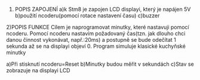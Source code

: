 1) POPIS ZAPOJENÍ
a)k Stm8 je zapojen LCD displayi, který je napájen 5V
b)použití ncoderu(pomocí rotace nastavení času)
c)buzzer

2)POPIS FUNKCE
Cílem je naprogramovat minutky, které nastavuji pomocí ncoderu. Pomocí ncoderu nastavím požadovaný čas(tzn. jak dlouho chci danou činnost vykonávat, např.:20ms) a postupně se bude odečítat 1 sekunda až se na displayi objeví 0. Program simuluje klasické kuchyňské minutky

a)Při stisknutí ncoderu=Reset
b)Minutky budou měřit v sekundách
c)Stav se zobrazuje na displayi LCD

